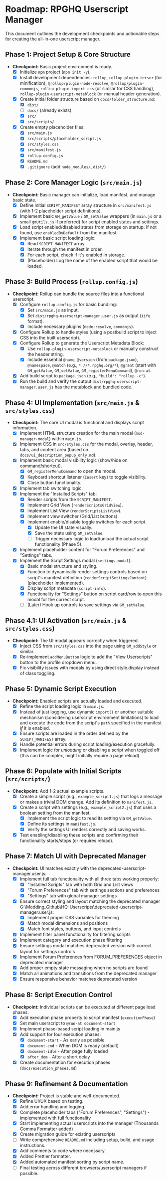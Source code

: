 # Roadmap: RPGHQ Userscript Manager

This document outlines the development checkpoints and actionable steps for creating the all-in-one userscript manager.

## Phase 1: Project Setup & Core Structure

- **Checkpoint:** Basic project environment is ready.
  - [x] Initialize `npm` project (`npm init -y`).
  - [x] Install development dependencies: `rollup`, `rollup-plugin-terser` (for minification), `@rollup/plugin-node-resolve`, `@rollup/plugin-commonjs`, `rollup-plugin-import-css` (or similar for CSS handling), `rollup-plugin-userscript-metablock` (or manual header generation).
  - [x] Create initial folder structure based on `docs/folder_structure.md`:
    - [x] `dist/`
    - [ ] `docs/` (already exists)
    - [x] `src/`
    - [x] `src/scripts/`
  - [x] Create empty placeholder files:
    - [x] `src/main.js`
    - [x] `src/scripts/placeholder_script.js`
    - [x] `src/styles.css`
    - [x] `src/manifest.js`
    - [x] `rollup.config.js`
    - [x] `README.md`
    - [x] `.gitignore` (add `node_modules/`, `dist/`)

## Phase 2: Core Manager Logic (`src/main.js`)

- **Checkpoint:** Basic manager can initialize, load manifest, and manage basic state.
  - [x] Define initial `SCRIPT_MANIFEST` array structure in `src/manifest.js` (with 1-2 placeholder script definitions).
  - [x] Implement basic `GM_getValue` / `GM_setValue` wrappers (in `main.js` or a small `gmUtils.js` if preferred) for script enabled states and settings.
  - [x] Load script enabled/disabled states from storage on startup. If not found, use `enabledByDefault` from the manifest.
  - [x] Implement basic script loading logic:
    - [x] Read `SCRIPT_MANIFEST` array.
    - [x] Iterate through the manifest in order.
    - [x] For each script, check if it's enabled in storage.
    - [x] (Placeholder) Log the name of the enabled script that would be loaded.

## Phase 3: Build Process (`rollup.config.js`)

- **Checkpoint:** Rollup can bundle the source files into a functional userscript.
  - [x] Configure `rollup.config.js` for basic bundling:
    - [x] Set `src/main.js` as input.
    - [x] Set `dist/rpghq-userscript-manager.user.js` as output (`iife` format).
    - [x] Include necessary plugins (`node-resolve`, `commonjs`).
  - [x] Configure Rollup to handle styles (using a postbuild script to inject CSS into the built userscript).
  - [x] Configure Rollup to generate the Userscript Metadata Block:
    - [x] Use `rollup-plugin-userscript-metablock` or manually construct the header string.
    - [x] Include essential `@name`, `@version` (from `package.json`), `@namespace`, `@match` (e.g., `*://*.rpghq.org/*`), `@grant` (start with `GM_getValue`, `GM_setValue`, `GM_registerMenuCommand`), `@run-at`.
  - [x] Add build script to `package.json` (e.g., `"build": "rollup -c"`).
  - [x] Run the build and verify the output `dist/rpghq-userscript-manager.user.js` has the metablock and bundled code.

## Phase 4: UI Implementation (`src/main.js` & `src/styles.css`)

- **Checkpoint:** The core UI modal is functional and displays script information.
  - [x] Implement HTML structure creation for the main modal (`mod-manager-modal`) within `main.js`.
  - [x] Implement CSS in `src/styles.css` for the modal, overlay, header, tabs, and content area (based on `docs/ui_description_popup_only.md`).
  - [x] Implement basic modal visibility logic (show/hide on command/shortcut).
    - [x] `GM_registerMenuCommand` to open the modal.
    - [x] Keyboard shortcut listener (`Insert` key) to toggle visibility.
    - [x] Close button functionality.
  - [x] Implement tab switching logic.
  - [x] Implement the "Installed Scripts" tab:
    - [x] Render scripts from the `SCRIPT_MANIFEST`.
    - [x] Implement Grid View (`renderScriptsGridView`).
    - [x] Implement List View (`renderScriptsListView`).
    - [x] Implement view switcher (Grid/List buttons).
    - [x] Implement enable/disable toggle switches for each script.
      - [x] Update the UI state visually.
      - [x] Save the state using `GM_setValue`.
      - [ ] Trigger necessary logic to load/unload the actual script functionality (Phase 5).
  - [x] Implement placeholder content for "Forum Preferences" and "Settings" tabs.
  - [x] Implement the Script Settings modal (`settings-modal`):
    - [x] Basic modal structure and styling.
    - [x] Function to dynamically render settings controls based on script's manifest definition (`renderScriptSettingsContent`) (placeholder implemented).
    - [x] Display script metadata (`script-info`).
    - [x] Functionality for "Settings" button on script card/row to open this modal for the correct script.
    - [ ] (Later) Hook up controls to save settings via `GM_setValue`.

## Phase 4.1: UI Activation (`src/main.js` & `src/styles.css`)

- **Checkpoint:** The UI modal appears correctly when triggered.
  - [x] Inject CSS from `src/styles.css` into the page using `GM_addStyle` or similar.
  - [x] Re-implement `addMenuButton` logic to add the "View Userscripts" button to the profile dropdown menu.
  - [x] Fix visibility issues with modals by using direct style.display instead of class toggling.

## Phase 5: Dynamic Script Execution

- **Checkpoint:** Enabled scripts are actually loaded and executed.
  - [x] Refine the script loading logic in `main.js`.
  - [x] Instead of just logging, use dynamic `import()` or another suitable mechanism (considering userscript environment limitations) to load and execute the code from the script's `path` specified in the manifest _if_ it is enabled.
  - [x] Ensure scripts are loaded in the order defined by the `SCRIPT_MANIFEST` array.
  - [x] Handle potential errors during script loading/execution gracefully.
  - [x] Implement logic for _unloading_ or disabling a script when toggled off (this can be complex, might initially require a page reload).

## Phase 6: Populate with Initial Scripts (`src/scripts/`)

- **Checkpoint:** Add 1-2 actual example scripts.
  - [x] Create a simple script (e.g., `example_script1.js`) that logs a message or makes a trivial DOM change. Add its definition to `manifest.js`.
  - [x] Create a script with settings (e.g., `example_script2.js`) that uses a boolean setting from the manifest.
    - [x] Implement the script logic to read its setting via `GM_getValue`.
    - [x] Define its settings in `manifest.js`.
    - [x] Verify the settings UI renders correctly and saving works.
  - [x] Test enabling/disabling these scripts and confirming their functionality starts/stops (or requires reload).

## Phase 7: Match UI with Deprecated Manager

- **Checkpoint:** UI matches exactly with the deprecated-userscript-manager.user.js.
  - [x] Implement full tab functionality with all three tabs working properly:
    - [x] "Installed Scripts" tab with both Grid and List views
    - [x] "Forum Preferences" tab with settings sections and preferences
    - [x] "Settings" tab with global manager settings
  - [x] Ensure correct styling and layout matching the deprecated manager G:\Modding_Github\HQ-Userscripts\deprecated-userscript-manager.user.js:
    - [x] Implement proper CSS variables for theming
    - [x] Match modal dimensions and positions
    - [x] Match font styles, buttons, and input controls
  - [x] Implement filter panel functionality for filtering scripts
  - [x] Implement category and execution phase filtering
  - [x] Ensure settings modal matches deprecated version with correct layout for settings controls
  - [x] Implement Forum Preferences from FORUM_PREFERENCES object in deprecated manager
  - [x] Add proper empty state messaging when no scripts are found
  - [x] Match all animations and transitions from the deprecated manager
  - [x] Ensure responsive behavior matches deprecated version

## Phase 8: Script Execution Control

- **Checkpoint:** Individual scripts can be executed at different page load phases.
  - [x] Add execution phase property to script manifest (`executionPhase`)
  - [x] Set main userscript to `@run-at document-start`
  - [x] Implement phase-based script loading in main.js
  - [x] Add support for four execution phases:
    - [x] `document-start` - As early as possible
    - [x] `document-end` - When DOM is ready (default)
    - [x] `document-idle` - After page fully loaded
    - [x] `after_dom` - After a short delay
  - [x] Create documentation for execution phases (`docs/execution_phases.md`)

## Phase 9: Refinement & Documentation

- **Checkpoint:** Project is stable and well-documented.
  - [x] Refine UI/UX based on testing.
  - [x] Add error handling and logging.
  - [x] Complete placeholder tabs ("Forum Preferences", "Settings") - implemented with full functionality
  - [x] Start implementing actual userscripts into the manager (Thousands Comma Formatter added)
  - [x] Create migration guide for existing userscripts
  - [ ] Write comprehensive `README.md` including setup, build, and usage instructions.
  - [x] Add comments to code where necessary.
  - [x] Added Prettier formatter.
  - [x] Added automated manifest sorting by script name.
  - [ ] Final testing across different browsers/userscript managers if possible.
